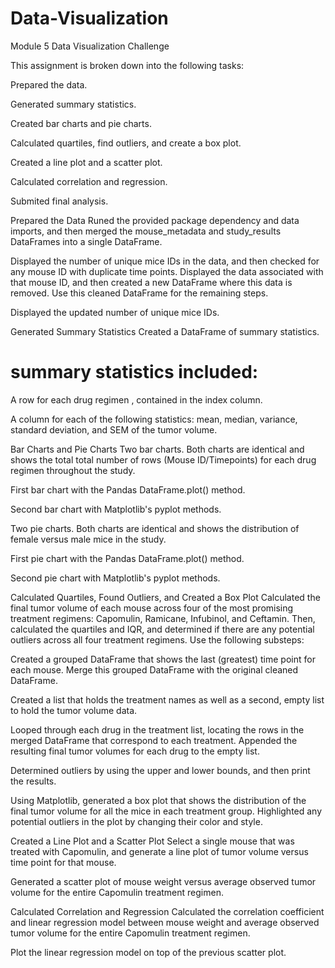 # Data-Visualization
Module 5 Data Visualization Challenge 

This assignment is broken down into the following tasks:

Prepared the data.

Generated summary statistics.

Created bar charts and pie charts.

Calculated quartiles, find outliers, and create a box plot.

Created a line plot and a scatter plot.

Calculated correlation and regression.

Submited final analysis.

Prepared the Data
Runed the provided package dependency and data imports, and then merged the mouse_metadata and study_results DataFrames into a single DataFrame.

Displayed the number of unique mice IDs in the data, and then checked for any mouse ID with duplicate time points. Displayed the data associated with that mouse ID, and then created a new DataFrame where this data is removed. Use this cleaned DataFrame for the remaining steps.

Displayed the updated number of unique mice IDs.

Generated Summary Statistics
Created a DataFrame of summary statistics. 

# summary statistics included:

A row for each drug regimen , contained in the index column.

A column for each of the following statistics: mean, median, variance, standard deviation, and SEM of the tumor volume.

Bar Charts and Pie Charts
Two bar charts. Both charts are identical and shows the total total number of rows (Mouse ID/Timepoints) for each drug regimen throughout the study.

First bar chart with the Pandas DataFrame.plot() method.

Second bar chart with Matplotlib's pyplot methods.

Two pie charts. Both charts are identical and shows the distribution of female versus male mice in the study.

First pie chart with the Pandas DataFrame.plot() method.

Second pie chart with Matplotlib's pyplot methods.

Calculated Quartiles, Found Outliers, and Created a Box Plot
Calculated the final tumor volume of each mouse across four of the most promising treatment regimens: Capomulin, Ramicane, Infubinol, and Ceftamin. Then, calculated the quartiles and IQR, and determined if there are any potential outliers across all four treatment regimens. Use the following substeps:

Created a grouped DataFrame that shows the last (greatest) time point for each mouse. Merge this grouped DataFrame with the original cleaned DataFrame.

Created a list that holds the treatment names as well as a second, empty list to hold the tumor volume data.

Looped through each drug in the treatment list, locating the rows in the merged DataFrame that correspond to each treatment. Appended the resulting final tumor volumes for each drug to the empty list.

Determined outliers by using the upper and lower bounds, and then print the results.

Using Matplotlib, generated a box plot that shows the distribution of the final tumor volume for all the mice in each treatment group. Highlighted any potential outliers in the plot by changing their color and style.

Created a Line Plot and a Scatter Plot
Select a single mouse that was treated with Capomulin, and generate a line plot of tumor volume versus time point for that mouse.

Generated a scatter plot of mouse weight versus average observed tumor volume for the entire Capomulin treatment regimen.

Calculated Correlation and Regression
Calculated the correlation coefficient and linear regression model between mouse weight and average observed tumor volume for the entire Capomulin treatment regimen.

Plot the linear regression model on top of the previous scatter plot.
